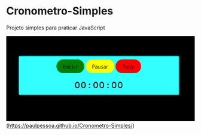 # Cronometro-Simples
Projeto simples para praticar JavaScript

<img src="cronometro-simples.png"/> (https://paulpessoa.github.io/Cronometro-Simples/)